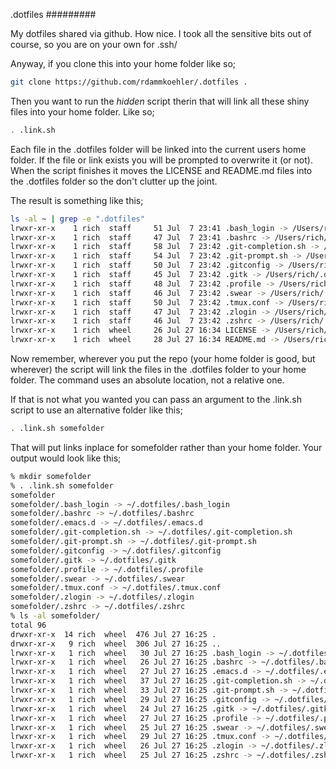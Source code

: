 .dotfiles
#########

My dotfiles shared via github. How nice. I took all the sensitive bits out of course, so you are on your own for .ssh/

Anyway, if you clone this into your home folder like so;

```bash
git clone https://github.com/rdammkoehler/.dotfiles .
```

Then you want to run the *hidden* script therin that will link all these shiny files into your home folder. Like so;

```bash
. .link.sh
```

Each file in the .dotfiles folder will be linked into the current users home folder. If the file or link exists you will be prompted to overwrite it (or not). When the script finishes it moves the LICENSE and README.md files into the .dotfiles folder so the don't clutter up the joint. 

The result is something like this;

```bash
ls -al ~ | grep -e ".dotfiles"
lrwxr-xr-x    1 rich  staff     51 Jul  7 23:41 .bash_login -> /Users/rich/.dotfiles/.bash_login
lrwxr-xr-x    1 rich  staff     47 Jul  7 23:41 .bashrc -> /Users/rich/.dotfiles/.bashrc
lrwxr-xr-x    1 rich  staff     58 Jul  7 23:42 .git-completion.sh -> /Users/rich/.dotfiles/.git-completion.sh
lrwxr-xr-x    1 rich  staff     54 Jul  7 23:42 .git-prompt.sh -> /Users/rich/.dotfiles/.git-prompt.sh
lrwxr-xr-x    1 rich  staff     50 Jul  7 23:42 .gitconfig -> /Users/rich/.dotfiles/.gitconfig
lrwxr-xr-x    1 rich  staff     45 Jul  7 23:42 .gitk -> /Users/rich/.dotfiles/.gitk
lrwxr-xr-x    1 rich  staff     48 Jul  7 23:42 .profile -> /Users/rich/.dotfiles/.profile
lrwxr-xr-x    1 rich  staff     46 Jul  7 23:42 .swear -> /Users/rich/.dotfiles/.swear
lrwxr-xr-x    1 rich  staff     50 Jul  7 23:42 .tmux.conf -> /Users/rich/.dotfiles/.tmux.conf
lrwxr-xr-x    1 rich  staff     47 Jul  7 23:42 .zlogin -> /Users/rich/.dotfiles/.zlogin
lrwxr-xr-x    1 rich  staff     46 Jul  7 23:42 .zshrc -> /Users/rich/.dotfiles/.zshrc
lrwxr-xr-x    1 rich  wheel     26 Jul 27 16:34 LICENSE -> /Users/rich/.dotfiles/LICENSE
lrwxr-xr-x    1 rich  wheel     28 Jul 27 16:34 README.md -> /Users/rich/.dotfiles/README.md
```

Now remember, wherever you put the repo (your home folder is good, but wherever) the script will link the files in the .dotfiles folder to your home folder. The command uses an absolute location, not a relative one. 

If that is not what you wanted you can pass an argument to the .link.sh script to use an alternative folder like this;

```bash
. .link.sh somefolder
```

That will put links inplace for somefolder rather than your home folder. Your output would look like this;

```bash
% mkdir somefolder
% . .link.sh somefolder
somefolder
somefolder/.bash_login -> ~/.dotfiles/.bash_login
somefolder/.bashrc -> ~/.dotfiles/.bashrc
somefolder/.emacs.d -> ~/.dotfiles/.emacs.d
somefolder/.git-completion.sh -> ~/.dotfiles/.git-completion.sh
somefolder/.git-prompt.sh -> ~/.dotfiles/.git-prompt.sh
somefolder/.gitconfig -> ~/.dotfiles/.gitconfig
somefolder/.gitk -> ~/.dotfiles/.gitk
somefolder/.profile -> ~/.dotfiles/.profile
somefolder/.swear -> ~/.dotfiles/.swear
somefolder/.tmux.conf -> ~/.dotfiles/.tmux.conf
somefolder/.zlogin -> ~/.dotfiles/.zlogin
somefolder/.zshrc -> ~/.dotfiles/.zshrc
% ls -al somefolder/
total 96
drwxr-xr-x  14 rich  wheel  476 Jul 27 16:25 .
drwxr-xr-x   9 rich  wheel  306 Jul 27 16:25 ..
lrwxr-xr-x   1 rich  wheel   30 Jul 27 16:25 .bash_login -> ~/.dotfiles/.bash_login
lrwxr-xr-x   1 rich  wheel   26 Jul 27 16:25 .bashrc -> ~/.dotfiles/.bashrc
lrwxr-xr-x   1 rich  wheel   27 Jul 27 16:25 .emacs.d -> ~/.dotfiles/.emacs.d
lrwxr-xr-x   1 rich  wheel   37 Jul 27 16:25 .git-completion.sh -> ~/.dotfiles/.git-completion.sh
lrwxr-xr-x   1 rich  wheel   33 Jul 27 16:25 .git-prompt.sh -> ~/.dotfiles/.git-prompt.sh
lrwxr-xr-x   1 rich  wheel   29 Jul 27 16:25 .gitconfig -> ~/.dotfiles/.gitconfig
lrwxr-xr-x   1 rich  wheel   24 Jul 27 16:25 .gitk -> ~/.dotfiles/.gitk
lrwxr-xr-x   1 rich  wheel   27 Jul 27 16:25 .profile -> ~/.dotfiles/.profile
lrwxr-xr-x   1 rich  wheel   25 Jul 27 16:25 .swear -> ~/.dotfiles/.swear
lrwxr-xr-x   1 rich  wheel   29 Jul 27 16:25 .tmux.conf -> ~/.dotfiles/.tmux.conf
lrwxr-xr-x   1 rich  wheel   26 Jul 27 16:25 .zlogin -> ~/.dotfiles/.zlogin
lrwxr-xr-x   1 rich  wheel   25 Jul 27 16:25 .zshrc -> ~/.dotfiles/.zshrc
```


